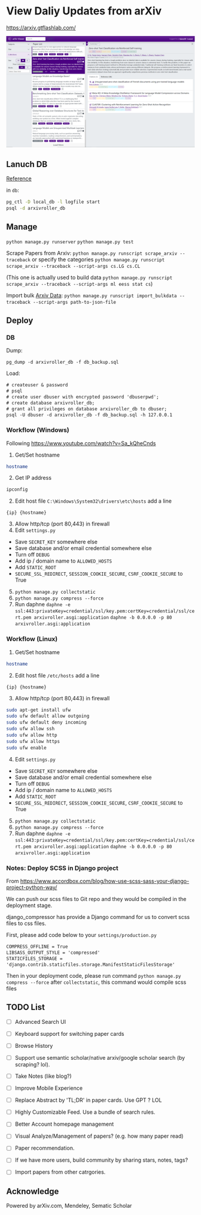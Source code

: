 # View Daliy Updates from arXiv

https://arxiv.gtflashlab.com/

![Screen Shot](static/screenshot.png)

## Lanuch DB

[Reference](https://gist.github.com/gwangjinkim/f13bf596fefa7db7d31c22efd1627c7a)

in `db`: 

```bash
pg_ctl -D local_db -l logfile start
psql -d arxivroller_db
```

## Manage

`python manage.py runserver`
`python manage.py test`

Scrape Papers from Arxiv:
`python manage.py runscript scrape_arxiv --traceback`
or specify the categories
`python manage.py runscript scrape_arxiv --traceback --script-args cs.LG cs.CL`

(This one is actually used to build data `python manage.py runscript scrape_arxiv --traceback --script-args ml eess stat cs`)

Import bulk [Arxiv Data](https://www.kaggle.com/Cornell-University/arxiv):
`python manage.py runscript import_bulkdata --traceback --script-args path-to-json-file`

## Deploy


### DB

Dump:
```
pg_dump -d arxivroller_db -f db_backup.sql
```

Load:
```
# createuser & password 
# psql
# create user dbuser with encrypted password 'dbuserpwd';
# create database arxivroller_db;
# grant all privileges on database arxivroller_db to dbuser;
psql -U dbuser -d arxivroller_db -f db_backup.sql -h 127.0.0.1
```


### Workflow (Windows)

Following https://www.youtube.com/watch?v=Sa_kQheCnds

1. Get/Set hostname
```bash
hostname
```
2. Get IP address
```bash
ipconfig
```
2. Edit host file `C:\Windows\System32\drivers\etc\hosts`
add a line
```
{ip} {hostname}
```
3. Allow http/tcp (port 80,443) in firewall
4. Edit `settings.py`
- Save `SECRET_KEY` somewhere else
- Save database and/or email credential somewhere else
- Turn off `DEBUG`
- Add ip / domain name to `ALLOWED_HOSTS`
- Add `STATIC_ROOT`
- `SECURE_SSL_REDIRECT`, `SESSION_COOKIE_SECURE`, `CSRF_COOKIE_SECURE` to True
5. `python manage.py collectstatic`
6. `python manage.py compress --force`
7. Run daphne
`daphne -e ssl:443:privateKey=credential/ssl/key.pem:certKey=credential/ssl/cert.pem arxivroller.asgi:application`
`daphne -b 0.0.0.0 -p 80 arxivroller.asgi:application`

### Workflow (Linux)
1. Get/Set hostname
```bash
hostname
```
2. Edit host file `/etc/hosts`
add a line
```
{ip} {hostname}
```
3. Allow http/tcp (port 80,443) in firewall
```bash
sudo apt-get install ufw
sudo ufw default allow outgoing
sudo ufw default deny incoming
sudo ufw allow ssh
sudo ufw allow http
sudo ufw allow https
sudo ufw enable
```
4. Edit `settings.py`
- Save `SECRET_KEY` somewhere else
- Save database and/or email credential somewhere else
- Turn off `DEBUG`
- Add ip / domain name to `ALLOWED_HOSTS`
- Add `STATIC_ROOT`
- `SECURE_SSL_REDIRECT`, `SESSION_COOKIE_SECURE`, `CSRF_COOKIE_SECURE` to True
5. `python manage.py collectstatic`
6. `python manage.py compress --force`
7. Run daphne
`daphne -e ssl:443:privateKey=credential/ssl/key.pem:certKey=credential/ssl/cert.pem arxivroller.asgi:application`
`daphne -b 0.0.0.0 -p 80 arxivroller.asgi:application`


### Notes: Deploy SCSS in Django project

From https://www.accordbox.com/blog/how-use-scss-sass-your-django-project-python-way/

We can push our scss files to Git repo and they would be compiled in the deployment stage.

django_compressor has provide a Django command for us to convert scss files to css files.

First, please add code below to your `settings/production.py`
```
COMPRESS_OFFLINE = True
LIBSASS_OUTPUT_STYLE = 'compressed'
STATICFILES_STORAGE = 'django.contrib.staticfiles.storage.ManifestStaticFilesStorage'
```
Then in your deployment code, please run command `python manage.py compress --force` after `collectstatic`, this command would compile scss files

## TODO List

- [ ] Advanced Search UI
- [ ] Keyboard support for switching paper cards
- [ ] Browse History
- [ ] Support use semantic scholar/native arxiv/google scholar search (by scraping? lol).
- [ ] Take Notes (like blog?)
- [ ] Improve Mobile Experience
- [ ] Replace Abstract by 'TL;DR' in paper cards. Use GPT ? LOL
- [ ] Highly Customizable Feed. Use a bundle of search rules.
- [ ] Better Account homepage management
- [ ] Visual Analyze/Management of papers? (e.g. how many paper read)
- [ ] Paper recommendation.
- [ ] If we have more users, build community by sharing stars, notes, tags?
- [ ] Import papers from other catrgories.



## Acknowledge 

Powered by arXiv.com, Mendeley, Sematic Scholar